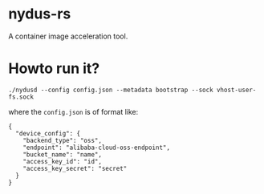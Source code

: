 # nydus-rs
A container image acceleration tool.

# Howto run it?

```
./nydusd --config config.json --metadata bootstrap --sock vhost-user-fs.sock
```

where the `config.json` is of format like:
```
{
  "device_config": {
    "backend_type": "oss",
    "endpoint": "alibaba-cloud-oss-endpoint",
    "bucket_name": "name",
    "access_key_id": "id",
    "access_key_secret": "secret"
  }
}
```
